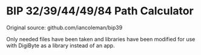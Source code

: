 # BIP 32/39/44/49/84 Path Calculator

Original source: github.com/iancoleman/bip39

Only needed files have been taken and libraries have been modified for use with DigiByte as a library instead of an app.